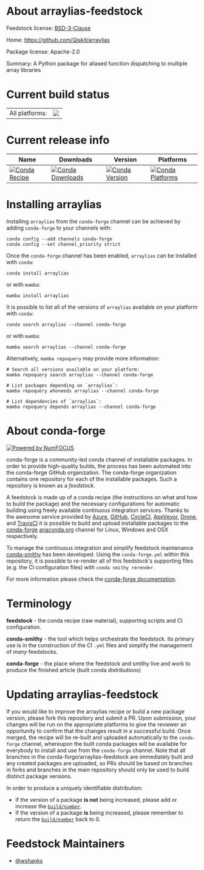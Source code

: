 About arraylias-feedstock
=========================

Feedstock license: [BSD-3-Clause](https://github.com/conda-forge/arraylias-feedstock/blob/main/LICENSE.txt)

Home: https://github.com/Qiskit/arraylias

Package license: Apache-2.0

Summary: A Python package for aliased function dispatching to multiple array libraries

Current build status
====================


<table><tr><td>All platforms:</td>
    <td>
      <a href="https://dev.azure.com/conda-forge/feedstock-builds/_build/latest?definitionId=21306&branchName=main">
        <img src="https://dev.azure.com/conda-forge/feedstock-builds/_apis/build/status/arraylias-feedstock?branchName=main">
      </a>
    </td>
  </tr>
</table>

Current release info
====================

| Name | Downloads | Version | Platforms |
| --- | --- | --- | --- |
| [![Conda Recipe](https://img.shields.io/badge/recipe-arraylias-green.svg)](https://anaconda.org/conda-forge/arraylias) | [![Conda Downloads](https://img.shields.io/conda/dn/conda-forge/arraylias.svg)](https://anaconda.org/conda-forge/arraylias) | [![Conda Version](https://img.shields.io/conda/vn/conda-forge/arraylias.svg)](https://anaconda.org/conda-forge/arraylias) | [![Conda Platforms](https://img.shields.io/conda/pn/conda-forge/arraylias.svg)](https://anaconda.org/conda-forge/arraylias) |

Installing arraylias
====================

Installing `arraylias` from the `conda-forge` channel can be achieved by adding `conda-forge` to your channels with:

```
conda config --add channels conda-forge
conda config --set channel_priority strict
```

Once the `conda-forge` channel has been enabled, `arraylias` can be installed with `conda`:

```
conda install arraylias
```

or with `mamba`:

```
mamba install arraylias
```

It is possible to list all of the versions of `arraylias` available on your platform with `conda`:

```
conda search arraylias --channel conda-forge
```

or with `mamba`:

```
mamba search arraylias --channel conda-forge
```

Alternatively, `mamba repoquery` may provide more information:

```
# Search all versions available on your platform:
mamba repoquery search arraylias --channel conda-forge

# List packages depending on `arraylias`:
mamba repoquery whoneeds arraylias --channel conda-forge

# List dependencies of `arraylias`:
mamba repoquery depends arraylias --channel conda-forge
```


About conda-forge
=================

[![Powered by
NumFOCUS](https://img.shields.io/badge/powered%20by-NumFOCUS-orange.svg?style=flat&colorA=E1523D&colorB=007D8A)](https://numfocus.org)

conda-forge is a community-led conda channel of installable packages.
In order to provide high-quality builds, the process has been automated into the
conda-forge GitHub organization. The conda-forge organization contains one repository
for each of the installable packages. Such a repository is known as a *feedstock*.

A feedstock is made up of a conda recipe (the instructions on what and how to build
the package) and the necessary configurations for automatic building using freely
available continuous integration services. Thanks to the awesome service provided by
[Azure](https://azure.microsoft.com/en-us/services/devops/), [GitHub](https://github.com/),
[CircleCI](https://circleci.com/), [AppVeyor](https://www.appveyor.com/),
[Drone](https://cloud.drone.io/welcome), and [TravisCI](https://travis-ci.com/)
it is possible to build and upload installable packages to the
[conda-forge](https://anaconda.org/conda-forge) [anaconda.org](https://anaconda.org/)
channel for Linux, Windows and OSX respectively.

To manage the continuous integration and simplify feedstock maintenance
[conda-smithy](https://github.com/conda-forge/conda-smithy) has been developed.
Using the ``conda-forge.yml`` within this repository, it is possible to re-render all of
this feedstock's supporting files (e.g. the CI configuration files) with ``conda smithy rerender``.

For more information please check the [conda-forge documentation](https://conda-forge.org/docs/).

Terminology
===========

**feedstock** - the conda recipe (raw material), supporting scripts and CI configuration.

**conda-smithy** - the tool which helps orchestrate the feedstock.
                   Its primary use is in the construction of the CI ``.yml`` files
                   and simplify the management of *many* feedstocks.

**conda-forge** - the place where the feedstock and smithy live and work to
                  produce the finished article (built conda distributions)


Updating arraylias-feedstock
============================

If you would like to improve the arraylias recipe or build a new
package version, please fork this repository and submit a PR. Upon submission,
your changes will be run on the appropriate platforms to give the reviewer an
opportunity to confirm that the changes result in a successful build. Once
merged, the recipe will be re-built and uploaded automatically to the
`conda-forge` channel, whereupon the built conda packages will be available for
everybody to install and use from the `conda-forge` channel.
Note that all branches in the conda-forge/arraylias-feedstock are
immediately built and any created packages are uploaded, so PRs should be based
on branches in forks and branches in the main repository should only be used to
build distinct package versions.

In order to produce a uniquely identifiable distribution:
 * If the version of a package **is not** being increased, please add or increase
   the [``build/number``](https://docs.conda.io/projects/conda-build/en/latest/resources/define-metadata.html#build-number-and-string).
 * If the version of a package **is** being increased, please remember to return
   the [``build/number``](https://docs.conda.io/projects/conda-build/en/latest/resources/define-metadata.html#build-number-and-string)
   back to 0.

Feedstock Maintainers
=====================

* [@wshanks](https://github.com/wshanks/)

